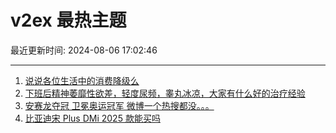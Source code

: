 # v2ex 最热主题

最近更新时间: 2024-08-06 17:02:46

--- 
1. [说说各位生活中的消费降级么](https://www.v2ex.com/t/1062791) 
2. [下班后精神萎靡性欲差，轻度尿频，睾丸冰凉，大家有什么好的治疗经验](https://www.v2ex.com/t/1062793) 
3. [安赛龙夺冠 卫冕奥运冠军 微博一个热搜都没。。。](https://www.v2ex.com/t/1062834) 
4. [比亚迪宋 Plus DMi 2025 款能买吗](https://www.v2ex.com/t/1062816) 
